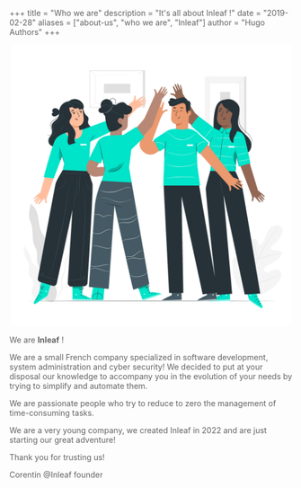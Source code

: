 +++
title = "Who we are"
description = "It's all about Inleaf !"
date = "2019-02-28"
aliases = ["about-us", "who we are", "Inleaf"]
author = "Hugo Authors"
+++

<style>
p { color: rgba(0, 0, 0, 0.61); }
</style>

<center>
<img src="/Team-spirit-pana.png" alt="drawing" style="width:500px;"/>
</center>

We are **Inleaf** !

We are a small French company specialized in software development, system administration and cyber security!
We decided to put at your disposal our knowledge to accompany you in the evolution of your needs by trying to simplify and automate them.

We are passionate people who try to reduce to zero the management of time-consuming tasks.

We are a very young company, we created Inleaf in 2022 and are just starting our great adventure!

Thank you for trusting us!

Corentin @Inleaf founder 

